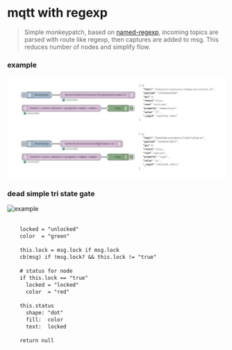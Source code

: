 mqtt with regexp
================

> Simple monkeypatch, based on [named-regexp](https://www.npmjs.com/package/named-regexp), incoming topics are parsed with route like regexp, then captures are added to msg. This reduces number of nodes and simplify flow.

### example

![example](https://raw.githubusercontent.com/Baael/wojak-nodes/master/monkeypatches/mqtt-with-regexp/example.jpg)


### dead simple tri state gate

![example](http://screencast.com/t/mgJ5soNJRwV)

```coffees

    locked = "unlocked"
    color  = "green"

    this.lock = msg.lock if msg.lock
    cb(msg) if !msg.lock? && this.lock != "true"

    # status for node
    if this.lock == "true"
      locked = "locked"
      color  = "red"

    this.status
      shape: "dot"
      fill:  color
      text:  locked

    return null

```

